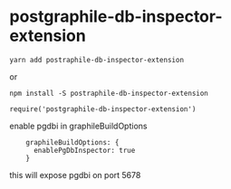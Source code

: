 # postgraphile-db-inspector-extension

```
yarn add postraphile-db-inspector-extension
```

or 

```
npm install -S postraphile-db-inspector-extension
```

```
require('postgraphile-db-inspector-extension')
```

enable pgdbi in graphileBuildOptions
```
    graphileBuildOptions: {
      enablePgDbInspector: true
    }
```

this will expose pgdbi on port 5678
